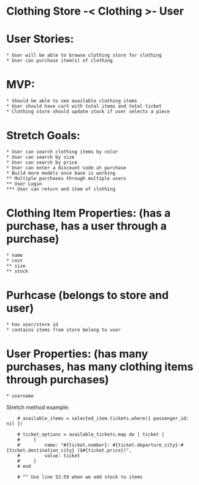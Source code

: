 # Clothing Store -< Clothing >- User

# User Stories: 
    * User will be able to browse clothing store for clothing
    * User can purchase item(s) of clothing

# MVP:
    * Should be able to see available clothing items
    * User should have cart with total items and total ticket
    * Clothing store should update stock if user selects a piece
    

# Stretch Goals:
    * User can search clothing items by color
    * User can search by size
    * User can search by price
    * User can enter a discount code at purchase
    * Build more models once base is working
    ** Multiple purchases through multiple users 
    ** User Login 
    *** User can return and item of clothing
    

# Clothing Item Properties: (has a purchase, has a user through a purchase)
    * name
    * cost
    ** size
    ** stock
    
<!-- # Purhcase(Cart) (belongs to store and user)
    * has user/item id([4, 5, 6])
    * contains items from store belong to user
    * total items
    * total cost -->

# Purhcase (belongs to store and user)
    * has user/store id 
    * contains items from store belong to user

# User Properties: (has many purchases, has many clothing items through purchases)
    * username  

<!-- # Clothing Properties: (belongs to store and user)
    * brand name
    * item category
    * item name
    * item size
    * item price -->

Stretch method example:

        # available_items = selected_item.tickets.where({ passenger_id: nil })

        # ticket_options = available_tickets.map do | ticket |
        #     {
        #         name: "#{ticket.number}: #{ticket.departure_city}-#{ticket.destination_city} ($#{ticket.price})",
        #         value: ticket
        #     }
        # end

        # ^^ Use line 52-59 when we add stock to items
